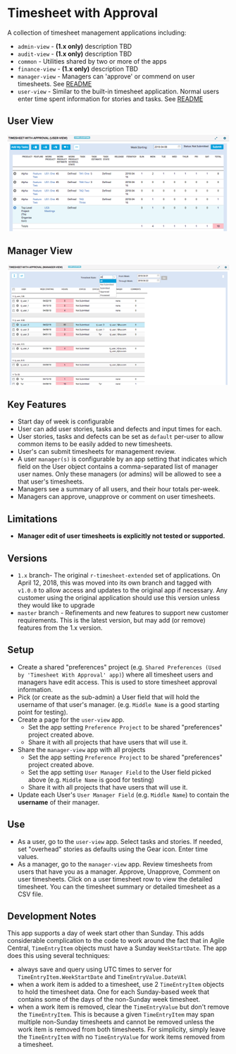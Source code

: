 # Timesheet with Approval

A collection of timesheet management applications including:
* `admin-view` - __(1.x only)__ description TBD
* `audit-view` - __(1.x only)__ description TBD
* `common` - Utilities shared by two or more of the apps
* `finance-view` - __(1.x only)__ description TBD
* `manager-view` - Managers can 'approve' or commend on user timesheets. See [README](./manager-view/README.md)
* `user-view` - Similar to the built-in timesheet application. Normal users enter time spent information for stories and tasks.
See [README](./user-view/README.md)

## User View
![user-view](./user-view/screenshot.png "This is an example of the user view")
## Manager View
![manager-view](./manager-view/screenshot.png "This is an example of the manager view")

## Key Features
* Start day of week is configurable
* User can add user stories, tasks and defects and input times for each.
* User stories, tasks and defects can be set as `default` per-user to allow common items to be easily
added to new timesheets.
* User's can submit timesheets for management review.
* A user `manager(s)` is configurable by an app setting that indicates which field on the User object contains
a comma-separated list of manager user names. Only these managers (or admins) will be allowed to see
a that user's timesheets.
* Managers see a summary of all users, and their hour totals per-week.
* Managers can approve, unapprove or comment on user timesheets.

## Limitations
* **Manager edit of user timesheets is explicitly not tested or supported.**

## Versions
* `1.x` branch- The original `r-timesheet-extended` set of applications. On April 12, 2018, this was moved into its own branch and tagged with `v1.0.0`
to allow access and updates to the original app if necessary.  Any customer using the original application should use this version
unless they would like to upgrade
* `master` branch - Refinements and new features to support new customer requirements.  This is the latest version, but may add (or remove)
features from the 1.x version.

## Setup
* Create a shared "preferences" project (e.g. `Shared Preferences (Used by 'Timesheet With Approval' app)`) where all timesheet users and managers have edit access.
This is used to store timesheet approval information.
* Pick (or create as the sub-admin) a User field that will hold the username of that user's manager.  (e.g. `Middle Name` is a good starting point for testing).
* Create a page for the `user-view` app.
   * Set the app setting `Preference Project` to be shared "preferences" project created above.
   * Share it with all projects that have users that will use it.
* Share the `manager-view` app with all projects
   * Set the app setting `Preference Project` to be shared "preferences" project created above.
   * Set the app setting `User Manager Field` to the User field picked above (e.g. `Middle Name` is good for testing)
   * Share it with all projects that have users that will use it.
* Update each User's `User Manager Field` (e.g. `Middle Name`) to contain the **username** of their manager.

## Use
* As a user, go to the `user-view` app. Select tasks and stories.  If needed, set "overhead" stories as defaults using the Gear icon. Enter time values.
* As a manager, go to the `manager-view` app. Review timesheets from users that have you as a manager. Approve, Unapprove, Comment on user timesheets.
Click on a user timesheet row to view the detailed timesheet.  You can the timesheet summary or detailed timesheet as a CSV file.

## Development Notes
This app supports a day of week start other than Sunday. This adds considerable complication to the code to
work around the fact that in Agile Central, `TimeEntryItem` objects must have a Sunday `WeekStartDate`. The
app does this using several techniques:
* always save and query using UTC times to server for `TimeEntryItem.WeekStartDate` and `TimeEntryValue.DateVAl`
* when a work item is added to a timesheet, use 2 `TimeEntryItem` objects to hold the timesheet data. One for
each Sunday-based week that contains some of the days of the non-Sunday week timesheet.
* when a work item is removed, clear the `TimeEntryValue` but don't remove the `TimeEntryItem`. This is because
a given `TimeEntryItem` may span multiple non-Sunday timesheets and cannot be removed unless the work item is
removed from both timesheets. For simplicity, simply leave the `TimeEntryItem` with no `TimeEntryValue` for
work items removed from a timesheet.
